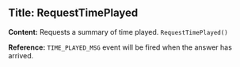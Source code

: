 ## Title: RequestTimePlayed

**Content:**
Requests a summary of time played.
`RequestTimePlayed()`

**Reference:**
`TIME_PLAYED_MSG` event will be fired when the answer has arrived.